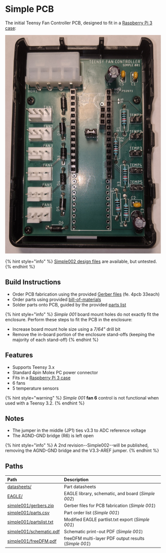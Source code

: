# Simple PCB

The initial Teensy Fan Controller PCB, designed to fit in a [Raspberry Pi 3 case](https://www.microcenter.com/product/614861/micro-connectors-plastic-raspberry-pi-3-model-b-case-kit):

![Simple 001 PCB in a Raspberry Pi 3 case](../images/simple001.photo.1.png)

{% hint style="info" %}
[Simple002 design files](https://github.com/mstrthealias/TeensyFanController/blob/master/Hardware/Simple/simple002) are available, but untested.
{% endhint %}

## Build Instructions

* Order PCB fabrication using the provided [Gerber files](https://github.com/mstrthealias/TeensyFanController/blob/master/Hardware/Simple/simple001/gerbers.zip) \(fe. 4pcb 33each\)
* Order parts using provided [bill-of-materials](https://github.com/mstrthealias/TeensyFanController/blob/master/Hardware/Simple/simple001/parts.csv)
* Solder parts onto PCB, guided by the provided [parts list](https://github.com/mstrthealias/TeensyFanController/blob/master/Hardware/Simple/simple001/partslist.txt)

{% hint style="info" %}
_Simple 001_ board mount holes do not exactly fit the enclosure. Perform these steps to fit the PCB in the enclosure:

* Increase board mount hole size using a _7/64"_ drill bit
* Remove the in-board portion of the enclosure stand-offs \(keeping the majority of each stand-off\)
{% endhint %}

## Features

* Supports Teensy 3.x
* Standard 4pin Molex PC power connector
* Fits in a [Raspberry Pi 3 case](https://www.microcenter.com/product/614861/micro-connectors-plastic-raspberry-pi-3-model-b-case-kit)
* 6 fans
* 5 temperature sensors

{% hint style="warning" %}
_Simple 001_ **fan 6** control is not functional when used with a Teensy 3.2.
{% endhint %}

## Notes

* The jumper in the middle \(JP1\) ties v3.3 to ADC reference voltage
* The AGND-GND bridge \(R6\) is left open

{% hint style="info" %}
A 2nd revision--Simple002--will be published, removing the AGND-GND bridge and the V3.3-AREF jumper.
{% endhint %}

## Paths

| Path | Description |
| :--- | :--- |
| [datasheets/](https://github.com/mstrthealias/TeensyFanController/tree/master/Hardware/Simple/datasheets) | Part datasheets |
| [EAGLE/](https://github.com/mstrthealias/TeensyFanController/tree/master/Hardware/Simple/EAGLE) | EAGLE library, schematic, and board \(_Simple 002_\) |
| [simple001/gerbers.zip](https://github.com/mstrthealias/TeensyFanController/tree/0ceefdbffbd5efc627939be4be3313a873193821/Hardware/Simple/simple001/gerbers.zip) | Gerber files for PCB fabrication \(_Simple 001_\) |
| [simple001/parts.csv](https://github.com/mstrthealias/TeensyFanController/tree/0ceefdbffbd5efc627939be4be3313a873193821/Hardware/Simple/simple001/parts.csv) | Part order list \(_Simple 001_\) |
| [simple001/partslist.txt](https://github.com/mstrthealias/TeensyFanController/tree/0ceefdbffbd5efc627939be4be3313a873193821/Hardware/Simple/simple001/partslist.txt) | Modified EAGLE partlist.txt export \(_Simple 001_\) |
| [simple001/schematic.pdf](https://github.com/mstrthealias/TeensyFanController/tree/0ceefdbffbd5efc627939be4be3313a873193821/Hardware/Simple/simple001/schematic.pdf) | Schematic print-out PDF \(_Simple 001_\) |
| [simple001/freeDFM.pdf](https://github.com/mstrthealias/TeensyFanController/tree/0ceefdbffbd5efc627939be4be3313a873193821/Hardware/Simple/simple001/freeDFM.pdf) | freeDFM multi-layer PDF output results \(_Simple 001_\) |

